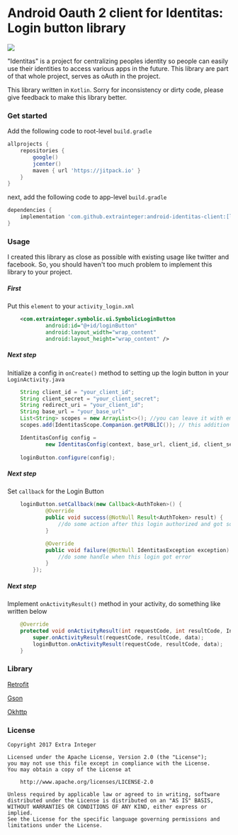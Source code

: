 # Android Oauth 2 client for Identitas: Login button library

[![](https://jitpack.io/v/extrainteger/android-identitas-client.svg)](https://jitpack.io/#extrainteger/android-identitas-client)


"Identitas" is a project for centralizing peoples identity so people can easily use their identities to access various apps in the future. This library are part of that whole project, serves as oAuth in the project.

This library written in ``Kotlin``. Sorry for inconsistency or dirty code, please give feedback to make this library better.

### Get started
Add the following code to root-level ``build.gradle`` 
```groovy
allprojects {
    repositories {
        google()
        jcenter()
        maven { url 'https://jitpack.io' }
    }
}
```
next, add the following code to app-level ``build.gradle`` 
```groovy
dependencies {
    implementation 'com.github.extrainteger:android-identitas-client:[latest_version]'
}
```

### Usage
I created this library as close as possible with existing usage like twitter and facebook. So, you should haven't too much problem to implement this library to your project.

##### First
Put this ``element`` to your ``activity_login.xml``
```xml
    <com.extrainteger.symbolic.ui.SymbolicLoginButton
            android:id="@+id/loginButton"
            android:layout_width="wrap_content"
            android:layout_height="wrap_content" />
```
##### Next step
Initialize a config in ``onCreate()`` method to setting up the login button in your ``LoginActivity.java``
```java
    String client_id = "your_client_id";
    String client_secret = "your_client_secret";
    String redirect_uri = "your_client_id";
    String base_url = "your_base_url"
    List<String> scopes = new ArrayList<>(); //you can leave it with empty data
    scopes.add(IdentitasScope.Companion.getPUBLIC()); // this addition just an example

    IdentitasConfig config = 
            new IdentitasConfig(context, base_url, client_id, client_secret, redirect_uri, scopes);
    
    loginButton.configure(config);
```
##### Next step
Set ``callback`` for the Login Button 
```java
    loginButton.setCallback(new Callback<AuthToken>() {
            @Override
            public void success(@NotNull Result<AuthToken> result) {
                //do some action after this login authorized and got some token
            }

            @Override
            public void failure(@NotNull IdentitasException exception) {
                //do some handle when this login got error
            }
        });
```

##### Next step
Implement ``onActivityResult()`` method in your activity, do something like written below
```java
    @Override
    protected void onActivityResult(int requestCode, int resultCode, Intent data) {
        super.onActivityResult(requestCode, resultCode, data);
        loginButton.onActivityResult(requestCode, resultCode, data);
    }
```

### Library
[Retrofit](http://square.github.io/retrofit/)

[Gson](https://github.com/google/gson)

[Okhttp](http://square.github.io/okhttp/)

### License
    Copyright 2017 Extra Integer

    Licensed under the Apache License, Version 2.0 (the "License");
    you may not use this file except in compliance with the License.
    You may obtain a copy of the License at

        http://www.apache.org/licenses/LICENSE-2.0

    Unless required by applicable law or agreed to in writing, software
    distributed under the License is distributed on an "AS IS" BASIS,
    WITHOUT WARRANTIES OR CONDITIONS OF ANY KIND, either express or implied.
    See the License for the specific language governing permissions and
    limitations under the License.
